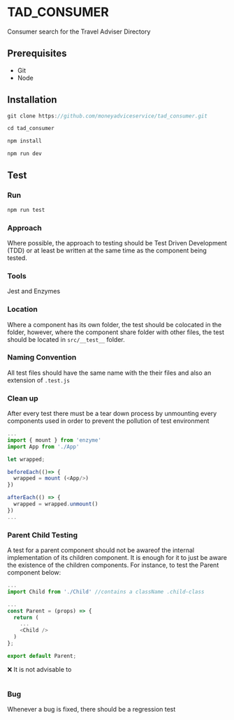 # TAD_CONSUMER

Consumer search for the Travel Adviser Directory

## Prerequisites

- Git
- Node

## Installation

```javascript
git clone https://github.com/moneyadviceservice/tad_consumer.git

cd tad_consumer

npm install

npm run dev
```

## Test

### Run
```javascript
npm run test
```

### Approach
Where possible, the approach to testing should be Test Driven Development (TDD) or at least be written at the same time as the component being tested.

### Tools
Jest and Enzymes

### Location
Where a component has its own folder, the test should be colocated in the folder, however, where the component share  folder with other files, the test should be located in `src/__test__` folder.

### Naming Convention
All test files should have the same name with the their files and also an extension of `.test.js`

### Clean up
After every test there must be a tear down process by unmounting every components used in order to prevent the pollution of test environment
```javascript
...
import { mount } from 'enzyme'
import App from './App'

let wrapped;

beforeEach(()=> {
  wrapped = mount (<App/>)
})

afterEach(() => {
  wrapped = wrapped.unmount()
})
...
```

### Parent Child Testing
A test for a parent component should not be awareof the internal implementation of its children component. It is enough for it to just be aware the existence of the children components. For instance, to test the Parent component below:

```javascript
...
import Child from './Child' //contains a className .child-class

...
const Parent = (props) => {
  return (
    ...
    <Child />
  )
};

export default Parent;
```
:x: It is not advisable to
```javascript

```

### Bug
Whenever a bug is fixed, there should be a regression test
